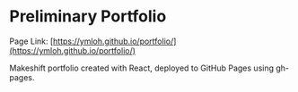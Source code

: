 # Preliminary Portfolio

Page Link: [https://ymloh.github.io/portfolio/](https://ymloh.github.io/portfolio/)

Makeshift portfolio created with React, deployed to GitHub Pages using gh-pages.
